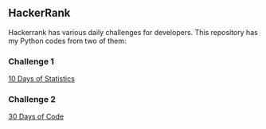 ## HackerRank

Hackerrank has various daily challenges for developers. 
This repository has my Python codes from two of them:

### Challenge 1

[10 Days of Statistics](https://www.hackerrank.com/domains/tutorials/10-days-of-statistics)

### Challenge 2

[30 Days of Code](https://www.hackerrank.com/domains/tutorials/30-days-of-code)
